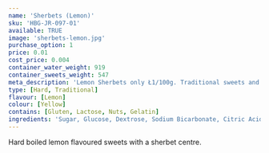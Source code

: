 ```yaml
---
name: 'Sherbets (Lemon)'
sku: 'HBG-JR-097-01'
available: TRUE
image: 'sherbets-lemon.jpg'
purchase_option: 1
price: 0.01
cost_price: 0.004
container_water_weight: 919
container_sweets_weight: 547
meta_description: 'Lemon Sherbets only Ł1/100g. Traditional sweets and more at Humbugs Confectionery Store. Specialists in satisfying your sweet tooth!'
type: [Hard, Traditional]
flavour: [Lemon]
colour: [Yellow]
contains: [Gluten, Lactose, Nuts, Gelatin]
ingredients: 'Sugar, Glucose, Dextrose, Sodium Bicarbonate, Citric Acid, Flavour, Colour: E104; Calcium Stearate'
---
```

Hard boiled lemon flavoured sweets with a sherbet centre.